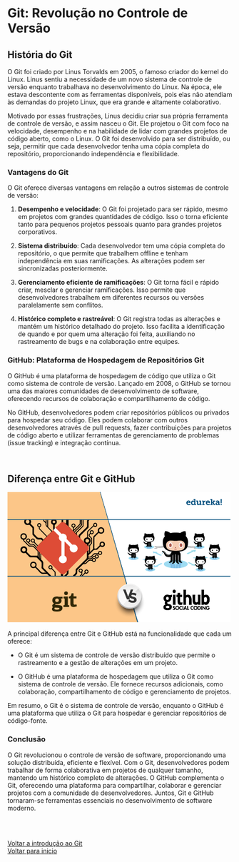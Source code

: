 # Git: Revolução no Controle de Versão

## História do Git

O Git foi criado por Linus Torvalds em 2005, o famoso criador do kernel do Linux. Linus sentiu a necessidade de um novo sistema de controle de versão enquanto trabalhava no desenvolvimento do Linux. Na época, ele estava descontente com as ferramentas disponíveis, pois elas não atendiam às demandas do projeto Linux, que era grande e altamente colaborativo.

Motivado por essas frustrações, Linus decidiu criar sua própria ferramenta de controle de versão, e assim nasceu o Git. Ele projetou o Git com foco na velocidade, desempenho e na habilidade de lidar com grandes projetos de código aberto, como o Linux. O Git foi desenvolvido para ser distribuído, ou seja, permitir que cada desenvolvedor tenha uma cópia completa do repositório, proporcionando independência e flexibilidade.


### Vantagens do Git

O Git oferece diversas vantagens em relação a outros sistemas de controle de versão:

1. **Desempenho e velocidade**: O Git foi projetado para ser rápido, mesmo em projetos com grandes quantidades de código. Isso o torna eficiente tanto para pequenos projetos pessoais quanto para grandes projetos corporativos.

2. **Sistema distribuído**: Cada desenvolvedor tem uma cópia completa do repositório, o que permite que trabalhem offline e tenham independência em suas ramificações. As alterações podem ser sincronizadas posteriormente.

3. **Gerenciamento eficiente de ramificações**: O Git torna fácil e rápido criar, mesclar e gerenciar ramificações. Isso permite que desenvolvedores trabalhem em diferentes recursos ou versões paralelamente sem conflitos.

4. **Histórico completo e rastreável**: O Git registra todas as alterações e mantém um histórico detalhado do projeto. Isso facilita a identificação de quando e por quem uma alteração foi feita, auxiliando no rastreamento de bugs e na colaboração entre equipes.

### GitHub: Plataforma de Hospedagem de Repositórios Git

O GitHub é uma plataforma de hospedagem de código que utiliza o Git como sistema de controle de versão. Lançado em 2008, o GitHub se tornou uma das maiores comunidades de desenvolvimento de software, oferecendo recursos de colaboração e compartilhamento de código.

No GitHub, desenvolvedores podem criar repositórios públicos ou privados para hospedar seu código. Eles podem colaborar com outros desenvolvedores através de pull requests, fazer contribuições para projetos de código aberto e utilizar ferramentas de gerenciamento de problemas (issue tracking) e integração contínua.

<br>

## Diferença entre Git e GitHub
<img src="./img/15.png" alt="" width="500">

A principal diferença entre Git e GitHub está na funcionalidade que cada um oferece:

- O Git é um sistema de controle de versão distribuído que permite o rastreamento e a gestão de alterações em um projeto.

- O GitHub é uma plataforma de hospedagem que utiliza o Git como sistema de controle de versão. Ele fornece recursos adicionais, como colaboração, compartilhamento de código e gerenciamento de projetos.

Em resumo, o Git é o sistema de controle de versão, enquanto o GitHub é uma plataforma que utiliza o Git para hospedar e gerenciar repositórios de código-fonte.

### Conclusão

O Git revolucionou o controle de versão de software, proporcionando uma solução distribuída, eficiente e flexível. Com o Git, desenvolvedores podem trabalhar de forma colaborativa em projetos de qualquer tamanho, mantendo um histórico completo de alterações. O GitHub complementa o Git, oferecendo uma plataforma para compartilhar, colaborar e gerenciar projetos com a comunidade de desenvolvedores. Juntos, Git e GitHub tornaram-se ferramentas essenciais no desenvolvimento de software moderno.

<br>

<br>

[Voltar a introdução ao Git](/Arquivos/Conteudo/1%20-%20Principio%20de%20desenvolvimento%20de%20software/1.1%20Introducao%20ao%20git.md)<br>
[Voltar para inicio](/README.md)